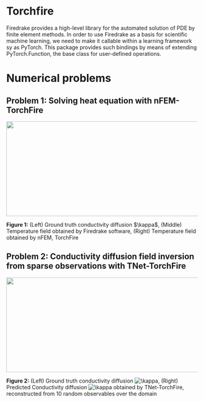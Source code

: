 # Torchfire
Firedrake provides a high-level library for the automated solution of PDE by finite element methods. In order to use Firedrake as a basis for scientific machine learning, we need to make it callable within a learning framework sy as PyTorch. This package provides such bindings by means of extending PyTorch.Function, the base class for user-defined operations.  

# Numerical problems
## Problem 1: Solving heat equation with nFEM-TorchFire

<p align="center">
<img width="800" height = "250" src="demos/heat_eq_conductivity/results/animations.gif">
<figcaption><b>Figure 1:</b> (Left) Ground truth conductivity diffusion $\kappa$, (Middle) Temperature field obtained by Firedrake software, (Right) Temperature field obtained by nFEM, TorchFire</figcaption>
</p>


## Problem 2: Conductivity diffusion field inversion from sparse observations with TNet-TorchFire
<p align="center">
<img width="550" height = "250" src="demos/tnet_heat_equation/results/animations.gif">
<figcaption><b>Figure 2:</b> (Left) Ground truth conductivity diffusion <img src="https://i.upmath.me/svg/%5Ckappa" alt="\kappa" />, (Right) Predicted Conductivity diffusion <img src="https://i.upmath.me/svg/%5Ckappa" alt="\kappa" /> obtained by TNet-TorchFire, reconstructed from 10 random observables over the domain</figcaption>
</p>


